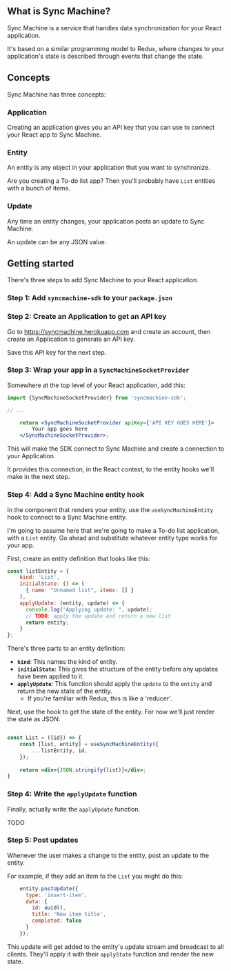 ## What is Sync Machine?

Sync Machine is a service that handles data synchronization for
your React application.

It's based on a similar programming model to Redux, where changes
to your application's state is described through events that
change the state.

## Concepts

Sync Machine has three concepts:

### Application
Creating an application gives you an API key that you can use to 
connect your React app to Sync Machine.

### Entity
An entity is any object in your application that you want to 
synchronize.

Are you creating a To-do list app? Then you'll probably have
`List` entities with a bunch of items.

### Update

Any time an entity changes, your application posts an
update to Sync Machine.

An update can be any JSON value.

## Getting started

There's three steps to add Sync Machine to your React 
application.

### Step 1: Add `syncmachine-sdk` to your `package.json`

### Step 2: Create an Application to get an API key

Go to https://syncmachine.herokuapp.com and create an account,
then create an Application to generate an API key.
 
Save this API key for the next step.

### Step 3: Wrap your app in a `SyncMachineSocketProvider`

Somewhere at the top level of your React application, add this:

```jsx harmony
import {SyncMachineSocketProvider} from 'syncmachine-sdk';

// ...

    return <SyncMachineSocketProvider apiKey={'API KEY GOES HERE'}>
        Your app goes here
    </SyncMachineSocketProvider>;
```

This will make the SDK connect to Sync Machine and create a
connection to your Application.

It provides this connection, in the React context, to the entity
hooks we'll make in the next step.

### Step 4: Add a Sync Machine entity hook

In the component that renders your entity, use the
`useSyncMachineEntity` hook to connect to a Sync Machine entity.

I'm going to assume here that we're going to make a To-do list
application, with a `List` entity. Go ahead and substitute
whatever entity type works for your app.

First, create an entity definition that looks like this:

```jsx harmony
const listEntity = {
    kind: 'List',
    initialState: () => (
      { name: "Unnamed list", items: [] }
    ),
    applyUpdate: (entity, update) => {
      console.log("Applying update: ", update);
      // TODO: apply the update and return a new list 
      return entity;
    }
};
```

There's three parts to an entity definition:

* **`kind`**: This names the kind of entity.
* **`initialState`**: This gives the structure of the entity
  before any updates have been applied to it.
* **`applyUpdate`**: This function should apply the `update` to
  the `entity` and return the new state of the entity.
    * If you're familiar with Redux, this is like a 'reducer'.
    
Next, use the hook to get the state of the entity. For now we'll just render the state as JSON:

```jsx harmony

const List = ({id}) => {
    const [list, entity] = useSyncMachineEntity({
        ...listEntity, id,
    });
    
    return <div>{JSON.stringify(list)}</div>;
}
```

### Step 4: Write the `applyUpdate` function

Finally, actually write the `applyUpdate` function.

TODO

### Step 5: Post updates

Whenever the user makes a change to the entity, post an update to the entity.

For example, if they add an item to the `List` you might do this:

```jsx harmony
    entity.postUpdate({
      type: 'insert-item',
      data: {
        id: uuid(),
        title: 'New item title',
        completed: false
      }
    });
```

This update will get added to the entity's update stream and
broadcast to all clients. They'll apply it with their `applyState`
function and render the new state.
